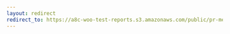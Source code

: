 ```yaml
---
layout: redirect
redirect_to: https://a8c-woo-test-reports.s3.amazonaws.com/public/pr-merge/44072/e2e/index.html
---
```


